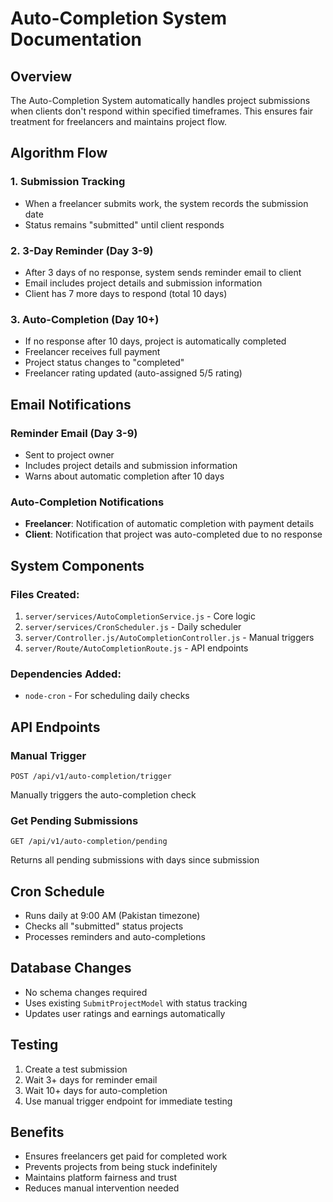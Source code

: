# Auto-Completion System Documentation

## Overview
The Auto-Completion System automatically handles project submissions when clients don't respond within specified timeframes. This ensures fair treatment for freelancers and maintains project flow.

## Algorithm Flow

### 1. Submission Tracking
- When a freelancer submits work, the system records the submission date
- Status remains "submitted" until client responds

### 2. 3-Day Reminder (Day 3-9)
- After 3 days of no response, system sends reminder email to client
- Email includes project details and submission information
- Client has 7 more days to respond (total 10 days)

### 3. Auto-Completion (Day 10+)
- If no response after 10 days, project is automatically completed
- Freelancer receives full payment
- Project status changes to "completed"
- Freelancer rating updated (auto-assigned 5/5 rating)

## Email Notifications

### Reminder Email (Day 3-9)
- Sent to project owner
- Includes project details and submission information
- Warns about automatic completion after 10 days

### Auto-Completion Notifications
- **Freelancer**: Notification of automatic completion with payment details
- **Client**: Notification that project was auto-completed due to no response

## System Components

### Files Created:
1. `server/services/AutoCompletionService.js` - Core logic
2. `server/services/CronScheduler.js` - Daily scheduler
3. `server/Controller.js/AutoCompletionController.js` - Manual triggers
4. `server/Route/AutoCompletionRoute.js` - API endpoints

### Dependencies Added:
- `node-cron` - For scheduling daily checks

## API Endpoints

### Manual Trigger
```
POST /api/v1/auto-completion/trigger
```
Manually triggers the auto-completion check

### Get Pending Submissions
```
GET /api/v1/auto-completion/pending
```
Returns all pending submissions with days since submission

## Cron Schedule
- Runs daily at 9:00 AM (Pakistan timezone)
- Checks all "submitted" status projects
- Processes reminders and auto-completions

## Database Changes
- No schema changes required
- Uses existing `SubmitProjectModel` with status tracking
- Updates user ratings and earnings automatically

## Testing
1. Create a test submission
2. Wait 3+ days for reminder email
3. Wait 10+ days for auto-completion
4. Use manual trigger endpoint for immediate testing

## Benefits
- Ensures freelancers get paid for completed work
- Prevents projects from being stuck indefinitely
- Maintains platform fairness and trust
- Reduces manual intervention needed 